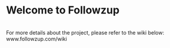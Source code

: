 # Welcome to Followzup

<br>
For more details about the project, please refer to the wiki below:

<br>
www.followzup.com/wiki
